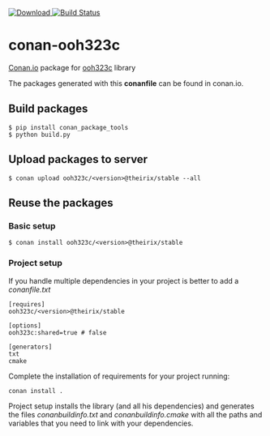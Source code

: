 [ ![Download](https://api.bintray.com/packages/theirix/conan-repo/ooh323c%3Atheirix/images/download.svg) ](https://bintray.com/theirix/conan-repo/ooh323c%3Atheirix/_latestVersion)
[![Build Status](https://travis-ci.org/theirix/conan-ooh323c.svg)](https://travis-ci.org/theirix/conan-ooh323c)

# conan-ooh323c

[Conan.io](https://conan.io) package for [ooh323c](https://github.com/traviscross/ooh323c) library

The packages generated with this **conanfile** can be found in conan.io.

## Build packages

    $ pip install conan_package_tools
    $ python build.py
    
## Upload packages to server

    $ conan upload ooh323c/<version>@theirix/stable --all
    
## Reuse the packages

### Basic setup

    $ conan install ooh323c/<version>@theirix/stable
    
### Project setup

If you handle multiple dependencies in your project is better to add a *conanfile.txt*
    
    [requires]
    ooh323c/<version>@theirix/stable

    [options]
    ooh323c:shared=true # false
    
    [generators]
    txt
    cmake

Complete the installation of requirements for your project running:</small></span>

    conan install . 

Project setup installs the library (and all his dependencies) and generates the files *conanbuildinfo.txt* and *conanbuildinfo.cmake* with all the paths and variables that you need to link with your dependencies.
